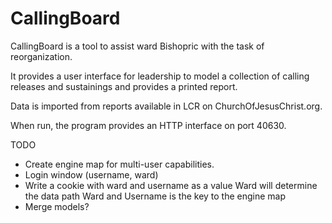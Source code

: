 # CallingBoard

CallingBoard is a tool to assist ward Bishopric 
with the task of reorganization.

It provides a user interface for leadership
to model a collection of calling releases and
sustainings and provides a printed report.

Data is imported from reports available in
LCR on ChurchOfJesusChrist.org.

When run, the program provides an HTTP interface 
on port 40630.

TODO
- Create engine map for multi-user capabilities. 
- Login window (username, ward)
- Write a cookie with ward and username as a value
  Ward will determine the data path
  Ward and Username is the key to the engine map
- Merge models?
